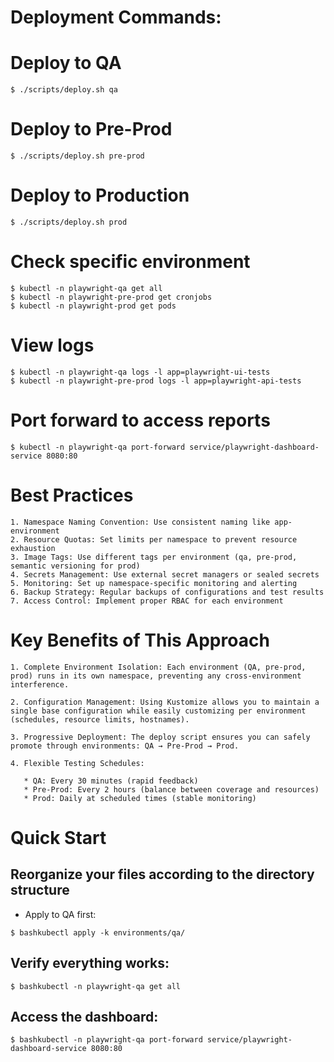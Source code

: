 # Deployment Commands: 

# Deploy to QA
```shell
$ ./scripts/deploy.sh qa
```


# Deploy to Pre-Prod
```shell
$ ./scripts/deploy.sh pre-prod
```

# Deploy to Production
```shell
$ ./scripts/deploy.sh prod
```

# Check specific environment
```shell
$ kubectl -n playwright-qa get all
$ kubectl -n playwright-pre-prod get cronjobs
$ kubectl -n playwright-prod get pods
```

# View logs
```shell
$ kubectl -n playwright-qa logs -l app=playwright-ui-tests
$ kubectl -n playwright-pre-prod logs -l app=playwright-api-tests
```

# Port forward to access reports
```shell
$ kubectl -n playwright-qa port-forward service/playwright-dashboard-service 8080:80
```

# Best Practices

```text
1. Namespace Naming Convention: Use consistent naming like app-environment
2. Resource Quotas: Set limits per namespace to prevent resource exhaustion
3. Image Tags: Use different tags per environment (qa, pre-prod, semantic versioning for prod)
4. Secrets Management: Use external secret managers or sealed secrets
5. Monitoring: Set up namespace-specific monitoring and alerting
6. Backup Strategy: Regular backups of configurations and test results
7. Access Control: Implement proper RBAC for each environment
```

# Key Benefits of This Approach
```text
1. Complete Environment Isolation: Each environment (QA, pre-prod, prod) runs in its own namespace, preventing any cross-environment interference.
   
2. Configuration Management: Using Kustomize allows you to maintain a single base configuration while easily customizing per environment (schedules, resource limits, hostnames).

3. Progressive Deployment: The deploy script ensures you can safely promote through environments: QA → Pre-Prod → Prod.

4. Flexible Testing Schedules:

   * QA: Every 30 minutes (rapid feedback)
   * Pre-Prod: Every 2 hours (balance between coverage and resources)
   * Prod: Daily at scheduled times (stable monitoring)
```

# Quick Start

## Reorganize your files according to the directory structure
- Apply to QA first:
```shell
$ bashkubectl apply -k environments/qa/
```

## Verify everything works:
```shell
$ bashkubectl -n playwright-qa get all
```

## Access the dashboard:
```shell
$ bashkubectl -n playwright-qa port-forward service/playwright-dashboard-service 8080:80
```
